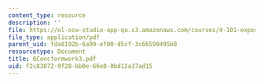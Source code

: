 ```yaml
---
content_type: resource
description: ''
file: https://ol-ocw-studio-app-qa.s3.amazonaws.com/courses/4-101-experiencing-architecture-studio-spring-2003/f2c838729f28bb0e66e80bd12a37ad15_6Concformwork3.pdf
file_type: application/pdf
parent_uid: fda8192b-6a99-ef00-d5cf-3c66599495b8
resourcetype: Document
title: 6Concformwork3.pdf
uid: f2c83872-9f28-bb0e-66e8-0bd12a37ad15
---
```

